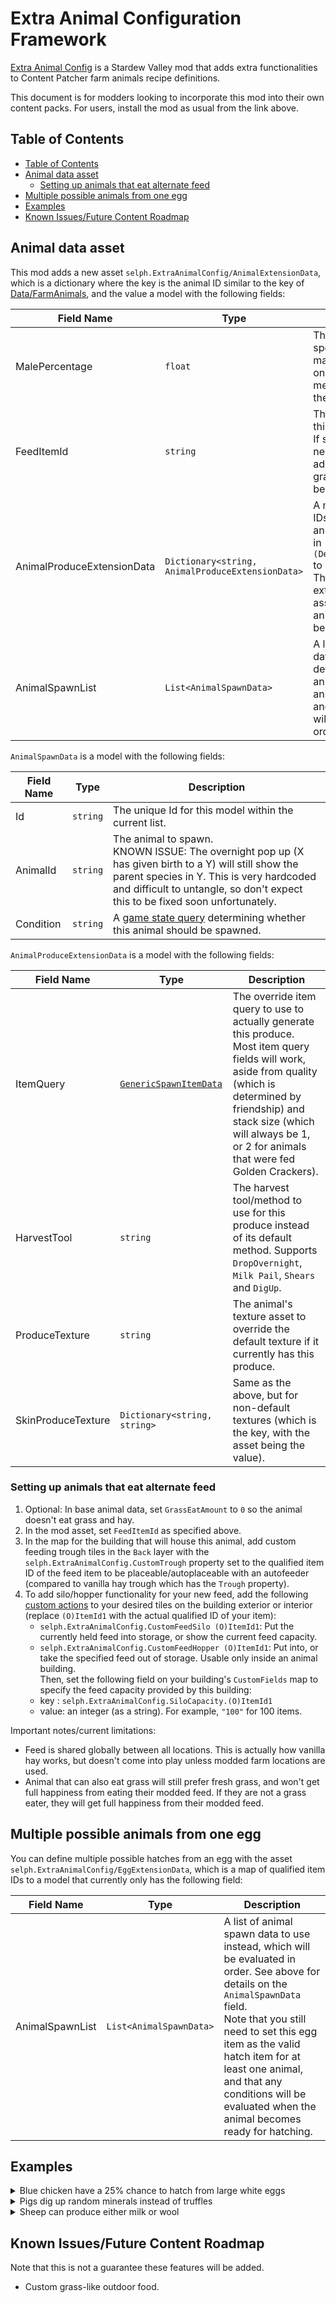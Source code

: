 # Extra Animal Configuration Framework

[Extra Animal Config](https://www.nexusmods.com/stardewvalley/mods/25328)
is a Stardew Valley mod that adds extra functionalities to Content Patcher
farm animals recipe definitions.

This document is for modders looking to incorporate this mod into their own
content packs. For users, install the mod as usual from the link above.

## Table of Contents
* [Table of Contents](#table-of-contents)
* [Animal data asset](#animal-data-asset)
   + [Setting up animals that eat alternate feed](#setting-up-animals-that-eat-alternate-feed)
* [Multiple possible animals from one egg](#multiple-possible-animals-from-one-egg)
* [Examples](#examples)
* [Known Issues/Future Content Roadmap](#known-issuesfuture-content-roadmap)

## Animal data asset

This mod adds a new asset `selph.ExtraAnimalConfig/AnimalExtensionData`, which
is a dictionary where the key is the animal ID similar to the key of
[Data/FarmAnimals](https://stardewvalleywiki.com/Modding:Animal_data), and the
value a model with the following fields:

| Field Name                         | Type             | Description              |
| ---------------------------------- | ---------------- | ------------------------ |
| MalePercentage          | `float`            | The percentage of this species that will be male. Currently this only affects Marnie's message after buying the animal. |
| FeedItemId              | `string`           | The *qualified* item ID of this animal's food item. If set, the animal will need to eat this item in addition to/in place of grass and hay. See below for a full guide. |
| AnimalProduceExtensionData| `Dictionary<string, AnimalProduceExtensionData>` | A map of *qualified* item IDs corresponding to an (unqualified) entry in `(Deluxe)ProduceItemIds` to its extra settings. This is used to store extra settings associated with an animal produce; see below for more info.|
| AnimalSpawnList          | `List<AnimalSpawnData>`   | A list of animal spawn data objects to determine which new animal to add when this animal gets pregnant and gives birth. The list will be evaluated in order.|

`AnimalSpawnData` is a model with the following fields:

| Field Name                         | Type             | Description              |
| ---------------------------------- | ---------------- | ------------------------ |
| Id          | `string`            | The unique Id for this model within the current list.|
| AnimalId    | `string`            | The animal to spawn.<br>KNOWN ISSUE: The overnight pop up (X has given birth to a Y) will still show the parent species in Y. This is very hardcoded and difficult to untangle, so don't expect this to be fixed soon unfortunately.|
| Condition   | `string`            | A [game state query](https://stardewvalleywiki.com/Modding:Game_state_queries) determining whether this animal should be spawned. |

`AnimalProduceExtensionData` is a model with the following fields:

| Field Name                         | Type             | Description              |
| ---------------------------------- | ---------------- | ------------------------ |
| ItemQuery          | [`GenericSpawnItemData`](https://stardewvalleywiki.com/Modding:Item_queries)  | The override item query to use to actually generate this produce. Most item query fields will work, aside from quality (which is determined by friendship) and stack size (which will always be 1, or 2 for animals that were fed Golden Crackers).|
| HarvestTool        | `string`  | The harvest tool/method to use for this produce instead of its default method. Supports `DropOvernight`, `Milk Pail`, `Shears` and `DigUp`.|
| ProduceTexture     | `string`  | The animal's texture asset to override the default texture if it currently has this produce. |
| SkinProduceTexture | `Dictionary<string, string>` | Same as the above, but for non-default textures (which is the key, with the asset being the value).|

### Setting up animals that eat alternate feed

1. Optional: In base animal data, set `GrassEatAmount` to `0` so the animal
   doesn't eat grass and hay.
2. In the mod asset, set `FeedItemId` as specified above.
3. In the map for the building that will house this animal, add custom feeding
   trough tiles in the `Back` layer with the
   `selph.ExtraAnimalConfig.CustomTrough` property set to the qualified item ID
   of the feed item to be placeable/autoplaceable with an autofeeder (compared to
   vanilla hay trough which has the `Trough` property).
4. To add silo/hopper functionality for your new feed, add the
   following [custom
   actions](https://stardewvalleywiki.com/Modding:Maps#Custom_Actions) to your
   desired tiles on the building exterior or interior (replace `(O)ItemId1` with
   the actual qualified ID of your item):
   * `selph.ExtraAnimalConfig.CustomFeedSilo (O)ItemId1`: Put the currently
     held feed into storage, or show the current feed capacity.
   * `selph.ExtraAnimalConfig.CustomFeedHopper (O)ItemId1`: Put into, or take
     the specified feed out of storage. Usable only inside an animal building.\
   Then, set the following field on your building's `CustomFields` map to
   specify the feed capacity provided by this building:
   * key : `selph.ExtraAnimalConfig.SiloCapacity.(O)ItemId1`
   * value: an integer (as a string). For example, `"100"` for 100 items.

Important notes/current limitations:
* Feed is shared globally between all locations. This is actually how vanilla
  hay works, but doesn't come into play unless modded farm locations are used.
* Animal that can also eat grass will still prefer fresh grass, and won't
  get full happiness from eating their modded feed. If they are not a grass
  eater, they will get full happiness from their modded feed.

## Multiple possible animals from one egg

You can define multiple possible hatches from an egg with the asset
`selph.ExtraAnimalConfig/EggExtensionData`, which is a map of qualified
item IDs to a model that currently only has the following field:

| Field Name                         | Type             | Description              |
| ---------------------------------- | ---------------- | ------------------------ |
| AnimalSpawnList | `List<AnimalSpawnData>`  | A list of animal spawn data to use instead, which will be evaluated in order. See above for details on the `AnimalSpawnData` field.<br>Note that you still need to set this egg item as the valid hatch item for at least one animal, and that any conditions will be evaluated when the animal becomes ready for hatching.|

## Examples

<details>

<summary>Blue chicken have a 25% chance to hatch from large white eggs</summary>

```
{
    "Changes": [
    {
        "LogName": "Modify Egg Hatch",
            "Action": "EditData",
            "Target": "selph.ExtraAnimalConfig/EggExtensionData",
            "Entries": {
                "(O)174": {
                    "AnimalSpawnList": [
                    {
                        "Id": "Blue",
                        "AnimalId": "Blue Chicken",
                        "Condition": "RANDOM 0.25",
                    },
                    {
                        "Id": "White",
                        "AnimalId": "White Chicken",
                    },
                    ],
                },
            },
    }
    ]
}
```
</details>

<details>

<summary>Pigs dig up random minerals instead of truffles</summary>

```
{
    "Changes": [
    {
        "LogName": "Modify Truffles",
            "Action": "EditData",
            "Target": "selph.ExtraAnimalConfig/AnimalExtensionData",
            "Entries": {
                "Pig": {
                    "AnimalProduceExtensionData": {
                        "(O)430": {
                            "ItemQuery": {
                                "ItemId": "RANDOM_ITEMS (O)",
                                "PerItemCondition": "ITEM_CATEGORY Target -12",
                            },
                        }
                    }
                },
            },
    },
    ]
}
```
</details>

<details>

<summary>Sheep can produce either milk or wool</summary>

```
{
    "Changes": [
    {
        "LogName": "Modify Sheep Produce List",
            "Action": "EditData",
            "Target": "Data/FarmAnimals",
            "Fields": {
                "Sheep": {
                    "DaysToProduce": 1,
                    "ProduceItemIds": [
                    {
                        "Id": "Default",
                        "Condition": null,
                        "MinimumFriendship": 0,
                        "ItemId": "440",
                    },
                    {
                        "Id": "Milk",
                        "Condition": null,
                        "MinimumFriendship": 0,
                        "ItemId": "186",
                    },
                    ],
                },
            },
    },
    {
        "LogName": "Make Sheep Milk Harvested by Milk Pail instead of Shears",
        "Action": "EditData",
        "Target": "selph.ExtraAnimalConfig/AnimalExtensionData",
        "Entries": {
            "Sheep": {
                "AnimalProduceExtensionData": {
                    "(O)186": {
                        "HarvestTool": "Milk Pail",
                        // This makes the sheep have the default sprite if it has milk
                        "ProduceTexture": "Animals\\ShearedSheep",
                    },
                },
            },
        },
    },
    ]
}
```
</details>

## Known Issues/Future Content Roadmap

Note that this is not a guarantee these features will be added.

*  Custom grass-like outdoor food.

